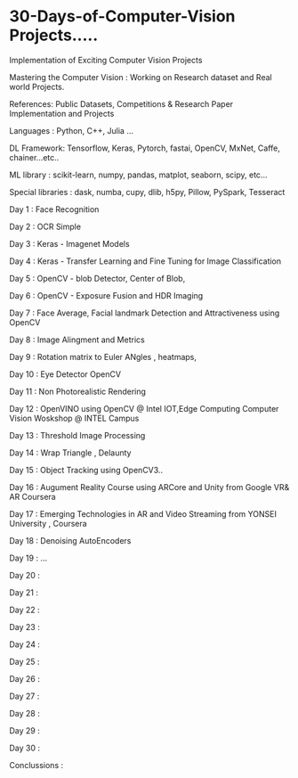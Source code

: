 # 30-Days-of-Computer-Vision Projects.....

Implementation of Exciting Computer Vision Projects

Mastering the Computer Vision : Working on Research dataset and Real world Projects.

References: Public Datasets, Competitions & Research Paper Implementation and Projects 

Languages : Python, C++, Julia ...

DL Framework: Tensorflow, Keras, Pytorch, fastai, OpenCV, MxNet, Caffe, chainer...etc..

ML library : scikit-learn, numpy, pandas, matplot, seaborn, scipy, etc...

Special libraries : dask, numba, cupy, dlib, h5py, Pillow, PySpark, Tesseract 

Day 1 : Face Recognition 

Day 2 : OCR Simple 

Day 3 : Keras - Imagenet Models

Day 4 : Keras - Transfer Learning and Fine Tuning for Image Classification

Day 5 : OpenCV - blob Detector, Center of Blob, 

Day 6 : OpenCV - Exposure Fusion and HDR Imaging

Day 7 : Face Average, Facial landmark Detection and Attractiveness using OpenCV

Day 8 : Image Alingment and Metrics

Day 9 : Rotation matrix to Euler ANgles , heatmaps, 

Day 10 : Eye Detector OpenCV

Day 11 : Non Photorealistic Rendering

Day 12 : OpenVINO using OpenCV @ Intel IOT,Edge Computing Computer Vision Woskshop @ INTEL Campus

Day 13 : Threshold Image Processing

Day 14 : Wrap Triangle , Delaunty 

Day 15 : Object Tracking using OpenCV3..

Day 16 : Augument Reality Course using ARCore and Unity from Google VR& AR Coursera

Day 17 : Emerging Technologies in AR and Video Streaming from YONSEI University , Coursera

Day 18 : Denoising AutoEncoders

Day 19 : ...

Day 20 : 

Day 21 :

Day 22 :

Day 23 :

Day 24 :

Day 25 :

Day 26 :

Day 27 :

Day 28 :

Day 29 :

Day 30 :

Conclussions :



